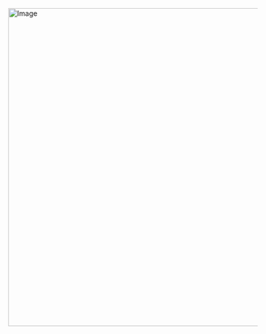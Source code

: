 <img width="1354" height="643" alt="Image" src="https://github.com/user-attachments/assets/1ace920b-d149-4a2a-91f5-7cb7928fccfa" />
